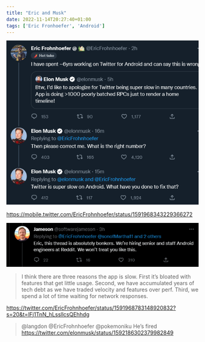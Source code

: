 ```yaml
---
title: "Eric and Musk"
date: 2022-11-14T20:27:40+01:00
tags: ['Eric Fronhoefer', 'Android']
---
```


![](2022-11-14-eric1.png)

https://mobile.twitter.com/EricFrohnhoefer/status/1591968343229366272

![](eric2.png)

> I think there are three reasons the app is slow. First it’s bloated with features that get little usage. Second, we have accumulated years of tech debt as we have traded velocity and features over perf. Third, we spend a lot of time waiting for network responses.

https://twitter.com/EricFrohnhoefer/status/1591968783148920832?s=20&t=lFj1TnN_hLssllcsQEhhdg

> @langdon @EricFrohnhoefer @pokemoniku He’s fired
https://twitter.com/elonmusk/status/1592186302379982849

